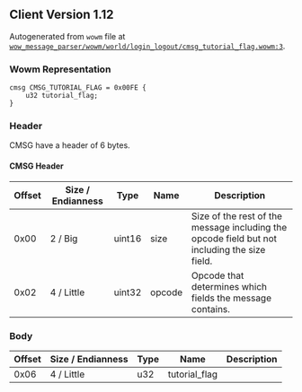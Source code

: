 ## Client Version 1.12

Autogenerated from `wowm` file at [`wow_message_parser/wowm/world/login_logout/cmsg_tutorial_flag.wowm:3`](https://github.com/gtker/wow_messages/tree/main/wow_message_parser/wowm/world/login_logout/cmsg_tutorial_flag.wowm#L3).

### Wowm Representation
```rust,ignore
cmsg CMSG_TUTORIAL_FLAG = 0x00FE {
    u32 tutorial_flag;
}
```
### Header
CMSG have a header of 6 bytes.

#### CMSG Header
| Offset | Size / Endianness | Type   | Name   | Description |
| ------ | ----------------- | ------ | ------ | ----------- |
| 0x00   | 2 / Big           | uint16 | size   | Size of the rest of the message including the opcode field but not including the size field.|
| 0x02   | 4 / Little        | uint32 | opcode | Opcode that determines which fields the message contains.|
### Body
| Offset | Size / Endianness | Type | Name | Description |
| ------ | ----------------- | ---- | ---- | ----------- |
| 0x06 | 4 / Little | u32 | tutorial_flag |  |
